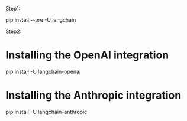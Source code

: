 Step1:

pip install --pre -U langchain

Step2:

# Installing the OpenAI integration
pip install -U langchain-openai
# Installing the Anthropic integration
pip install -U langchain-anthropic


